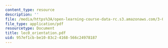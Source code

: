 ```yaml
---
content_type: resource
description: ''
file: /media/https%3A/open-learning-course-data-rc.s3.amazonaws.com/3-012-fundamentals-of-materials-science-fall-2005/957ef1cbbe1083c24168566c24978187_lec0_orientation.pdf
file_type: application/pdf
resourcetype: Document
title: lec0_orientation.pdf
uid: 957ef1cb-be10-83c2-4168-566c24978187
---
```

